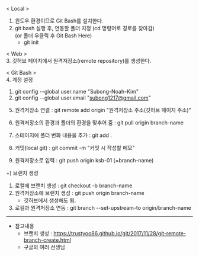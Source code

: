 
< Local >  
1. 윈도우 환경이므로 Git Bash를 설치한다.  
2. git bash 실행 후, 연동할 폴더 지정 (cd 명령어로 경로를 찾아감)  
   (or 폴더 우클릭 후 Git Bash Here)  
   - git init

< Web >  
3. 깃허브 페이지에서 원격저장소(remote repository)를 생성한다.  

< Git Bash >  
4. 계정 설정  
  1) git config --global user.name "Subong-Noah-Kim"  
  2) git config --global user.email "subong1217@gmail.com"  
5. 원격저장소 연결 : git remote add origin "원격저장소 주소(깃허브 페이지 주소)"  
6. 원격저장소의 환경과 폴더의 환경을 맞추어 줌 : git pull origin branch-name  

7. 스테이지에 폴더 변화 내용을 추가 : git add .  
8. 커밋(local git) : git commit -m "커밋 시 작성할 메모"  
9. 원격저장소로 입력 : git push origin ksb-01 (=branch-name)   
  
  
+) 브랜치 생성  
1. 로컬에 브랜치 생성 : git checkout -b branch-name  
2. 원격저장소에 브랜치 생성 : git push origin branch-name  
    - 깃허브에서 생성해도 됨.  
3. 로컬과 원격저장소 연동 : git branch --set-upstream-to origin/branch-name  

---------------------------------------------------------------------------------------  
* 참고내용  
  - 브랜치 생성 : https://trustyoo86.github.io/git/2017/11/28/git-remote-branch-create.html  
  - 구글의 여러 선생님  
 

